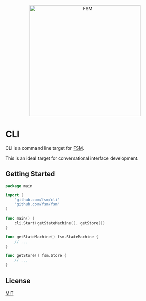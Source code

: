 <a href="https://github.com/fsm"><p align="center"><img src="https://user-images.githubusercontent.com/2105067/35464215-a014d512-02a9-11e8-8913-63a066f6064e.png" alt="FSM" width="350px" align="center;"/></p></a>

# CLI

CLI is a command line target for [FSM](https://github.com/fsm/fsm).

This is an ideal target for conversational interface development.

## Getting Started

```go
package main

import (
	"github.com/fsm/cli"
	"github.com/fsm/fsm"
)

func main() {
	cli.Start(getStateMachine(), getStore())
}

func getStateMachine() fsm.StateMachine {
	// ...
}

func getStore() fsm.Store {
	// ...
}
```

## License

[MIT](LICENSE.md)
